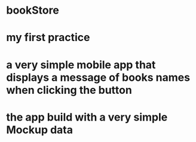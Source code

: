 # bookStore
# my first practice
# a very simple mobile app that displays a message of books names when clicking the button
# the app build with a very simple Mockup data

